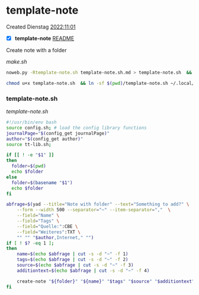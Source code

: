 # template-note
Created Dienstag [2022:11:01]()
- [x] **template-note** [README]()


Create note with a folder

*make.sh*
```bash
noweb.py -Rtemplate-note.sh template-note.sh.md > template-note.sh  && echo 'fertig'
```

```bash
chmod u+x template-note.sh  && ln -sf $(pwd)/template-note.sh ~/.local/bin/template-note.sh && echo 'fertig'
```


### template-note.sh
*template-note.sh*
```bash
#!/usr/bin/env bash
source config.sh; # load the config library functions
journalPage="$(config_get journalPage)"
author="$(config_get author)"
source tt-lib.sh;

if [[ ! -e "$1" ]] 
then
  folder=$(pwd)
  echo $folder
else
  folder=$(basename "$1")
  echo $folder
fi

abfrage=$(yad --title="Note with folder" --text="Something to add?" \
	--form --width 500 --separator="~" --item-separator=","  \
    --field="Name" \
	--field="Tags" \
	--field="Quelle:":CBE \
	--field="Weiteres":TXT \
	"" "" "$author,Internet," "")
if [ ! $? -eq 1 ]; 
then
    name=$(echo $abfrage | cut -s -d "~" -f 1)
	tags=$(echo $abfrage | cut -s -d "~" -f 2)
	source=$(echo $abfrage | cut -s -d "~" -f 3)
	additiontext=$(echo $abfrage | cut -s -d "~" -f 4)

    create-note "${folder}" "${name}" "$tags" "$source" "$additiontext" >> "${folder}"/"${name}".md
fi
```

